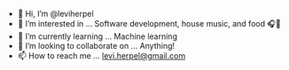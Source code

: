 - 👋 Hi, I’m @leviherpel
- 👀 I’m interested in ... Software development, house music, and food 🎧🤠
- 🌱 I’m currently learning ... Machine learning
- 💞️ I’m looking to collaborate on ... Anything!
- 📫 How to reach me ... levi.herpel@gmail.com

<!---
leviherpel/leviherpel is a ✨ special ✨ repository because its `README.md` (this file) appears on your GitHub profile.
You can click the Preview link to take a look at your changes.
--->
